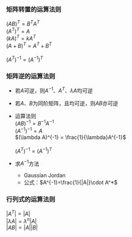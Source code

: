 
### 矩阵转置的运算法则
$(AB)^T = B^TA^T$  
$(A^T)^T = A$  
$(kA)^T = kA^T$  
$(A+B)^T = A^T+B^T$  
<br>
$(A^T)^{-1}=(A^{-1})^T$  

### 矩阵逆的运算法则  
+ 若$A$可逆，则$A^{-1}、A^T、\lambda A$均可逆  
+ 若$A、B$为同阶矩阵，且均可逆，则$AB$亦可逆  
+ 运算法则  
    $(AB)^{-1}=B^{-1}A^{-1}$  
    $(A^{-1})^{-1}=A$  
    $(\lambda A)^{-1} = \frac{1}{\lambda}A^{-1}$   
    <br>
$(A^T)^{-1}=(A^{-1})^T$

+ 求$A^{-1}$方法
    + Gaussian Jordan
    + 公式：$A^{-1}=\frac{1}{|A|}\cdot A^*$

### 行列式的运算法则
$|A^T|=|A|$  
$|\lambda A| = \lambda^n |A|$  
$|AB|=|A| |B|$  
